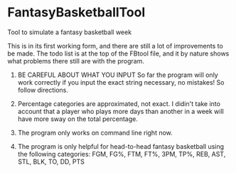 FantasyBasketballTool
=====================

Tool to simulate a fantasy basketball week

This is in its first working form, and there are still a lot of improvements to be made. 
The todo list is at the top of the FBtool file, and it by nature shows what problems there
still are with the program.

1) BE CAREFUL ABOUT WHAT YOU INPUT
    So far the program will only work correctly if you input 
    the exact string necessary, no mistakes! So follow directions.

2) Percentage categories are approximated, not exact. I didin't take into account
   that a player who plays more days than another in a week will have more sway on the
   total percentage.

3) The program only works on command line right now.

4) The program is only helpful for head-to-head fantasy basketball using the following categories:
    FGM, FG%, FTM, FT%, 3PM, TP%, REB, AST, STL, BLK, TO, DD, PTS
    

